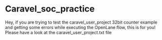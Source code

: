# Caravel_soc_practice

Hey, if you are trying to test the caravel_user_project 32bit counter example and getting some errors while executing the OpenLane flow, this is for you!
Please have a look at the caravel_user_project.txt file

